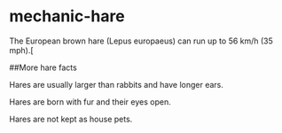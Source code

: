 mechanic-hare
=============

The European brown hare (Lepus europaeus) can run up to 56 km/h (35 mph).[

##More hare facts

Hares are usually larger than rabbits and have longer ears.

Hares are born with fur and their eyes open.

Hares are not kept as house pets.

